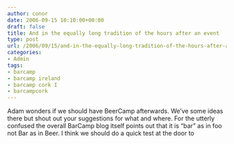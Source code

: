 ```yaml
---
author: conor
date: 2006-09-15 10:10:00+00:00
draft: false
title: And in the equally long tradition of the hours after an event
type: post
url: /2006/09/15/and-in-the-equally-long-tradition-of-the-hours-after-an-event/
categories:
- Admin
tags:
- barcamp
- barcamp ireland
- barcamp cork I
- barcampcork
---
```


Adam wonders if we should have BeerCamp afterwards. We’ve some ideas there but shout out your suggestions for what and where.
For the utterly confused the overall BarCamp blog itself points out that it is “bar” as in foo not Bar as in Beer. I think we should do a quick test at the door to
